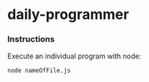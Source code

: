 # daily-programmer

### Instructions
Execute an individual program with node:
```
node nameOfFile.js
```
